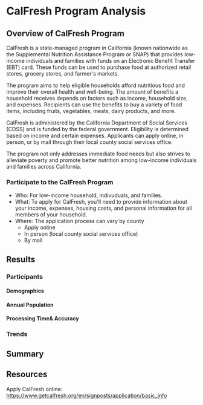 # CalFresh Program Analysis
## Overview of CalFresh Program
CalFresh is a state-managed program in California (known nationwide as the Supplemental Nutrition Assistance Program or SNAP) that provides low-income individuals and families with funds on an Electronic Benefit Transfer (EBT) card. These funds can be used to purchase food at authorized retail stores, grocery stores, and farmer's markets.

The program aims to help eligible households afford nutritious food and improve their overall health and well-being. The amount of benefits a household receives depends on factors such as income, household size, and expenses. Recipients can use the benefits to buy a variety of food items, including fruits, vegetables, meats, dairy products, and more.

CalFresh is administered by the California Department of Social Services (CDSS) and is funded by the federal government. Eligibility is determined based on income and certain expenses. Applicants can apply online, in person, or by mail through their local county social services office.

The program not only addresses immediate food needs but also strives to alleviate poverty and promote better nutrition among low-income individuals and families across California.
### Participate to the CalFresh Program
- Who: For low-income household, indivuduals, and families.
- What: To apply for CalFresh, you'll need to provide information about your income, expenses, housing costs, and personal information for all members of your household. 
- Where: The application process can vary by county
  - Apply online
  - In person (local county social services office)
  - By mail
## Results
### Participants
#### Demographics
#### Annual Population
#### Processing Time& Accuracy
### Trends
## Summary
## Resources
Apply CalFresh online: https://www.getcalfresh.org/en/signposts/application/basic_info

